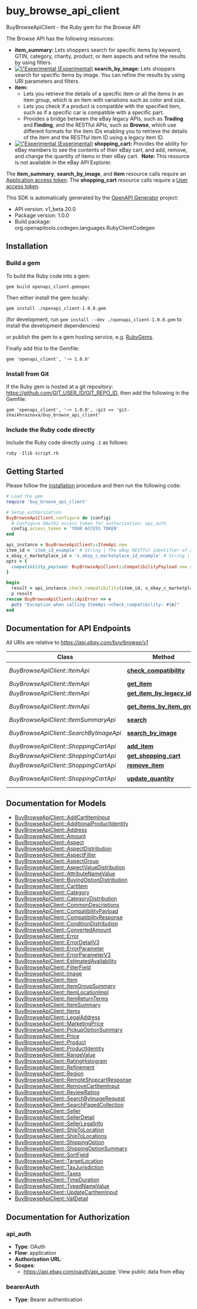 # buy_browse_api_client

BuyBrowseApiClient - the Ruby gem for the Browse API

<p>The Browse API has the following resources:</p>   <ul> <li><b>item_summary: </b> Lets shoppers search for specific items by keyword, GTIN, category, charity, product, or item aspects and refine the results by using filters.</li>  <li> <a href=\"https://developer.ebay.com/api-docs/static/versioning.html#API\" target=\"_blank\"><img src=\"/cms/img/docs/experimental-icon.svg\" class=\"legend-icon experimental-icon\" alt=\"Experimental Release\" title=\"Experimental Release\" />&nbsp;(Experimental)</a> <b>search_by_image: </b> Lets shoppers search for specific items by image. You can refine the results by using URI parameters and filters.</li>   <li><b> item: </b> <ul><li>Lets you retrieve the details of a specific item or all the items in an item group, which is an item with variations such as color and size.</li> <li>Lets you check if a product is compatible with the specified item, such as if a specific car is compatible with a specific part.</li> <li>Provides a bridge between the eBay legacy APIs, such as <b>Trading</b> and <b>Finding</b>, and the RESTful APIs, such as <b>Browse</b>, which use different formats for the item IDs enabling you to retrieve the details of the item and the RESTful item ID using a legacy item ID.</li>  </ul> </li>  <li><a href=\"https://developer.ebay.com/api-docs/static/versioning.html#API\" target=\"_blank\"><img src=\"/cms/img/docs/experimental-icon.svg\" class=\"legend-icon experimental-icon\" alt=\"Experimental Release\" title=\"Experimental Release\" />&nbsp;(Experimental)</a> <b>shopping_cart: </b> Provides the ability for eBay members to see the contents of their eBay cart, and add, remove, and change the quantity of items in their eBay cart.&nbsp;&nbsp;<b>Note: </b> This resource is not available in the eBay API Explorer.</li></ul>       <p>The <b>item_summary</b>, <b>search_by_image</b>, and <b>item</b> resource calls require an <a href=\"/api-docs/static/oauth-client-credentials-grant.html\">Application access token</a>. The <b>shopping_cart</b> resource calls require a <a href=\"/api-docs/static/oauth-authorization-code-grant.html\">User access token</a>.</p>

This SDK is automatically generated by the [OpenAPI Generator](https://openapi-generator.tech) project:

- API version: v1_beta.20.0
- Package version: 1.0.0
- Build package: org.openapitools.codegen.languages.RubyClientCodegen

## Installation

### Build a gem

To build the Ruby code into a gem:

```shell
gem build openapi_client.gemspec
```

Then either install the gem locally:

```shell
gem install ./openapi_client-1.0.0.gem
```

(for development, run `gem install --dev ./openapi_client-1.0.0.gem` to install the development dependencies)

or publish the gem to a gem hosting service, e.g. [RubyGems](https://rubygems.org/).

Finally add this to the Gemfile:

    gem 'openapi_client', '~> 1.0.0'

### Install from Git

If the Ruby gem is hosted at a git repository: https://github.com/GIT_USER_ID/GIT_REPO_ID, then add the following in the Gemfile:

    gem 'openapi_client', '~> 1.0.0', :git => 'git-shaikhraznova/buy_browse_api_client'

### Include the Ruby code directly

Include the Ruby code directly using `-I` as follows:

```shell
ruby -Ilib script.rb
```

## Getting Started

Please follow the [installation](#installation) procedure and then run the following code:

```ruby
# Load the gem
require 'buy_browse_api_client'

# Setup authorization
BuyBrowseApiClient.configure do |config|
  # Configure OAuth2 access token for authorization: api_auth
  config.access_token = 'YOUR ACCESS TOKEN'
end

api_instance = BuyBrowseApiClient::ItemApi.new
item_id = 'item_id_example' # String | The eBay RESTful identifier of an item (such as a part you want to check). This ID is returned by the Browse and Feed API methods. RESTful Item ID Format: v1|#|# For example: v1|272394640372|0 or v1|162846450672|461882996982 For more information about item ID for RESTful APIs, see the Legacy API compatibility section of the Buy APIs Overview.
x_ebay_c_marketplace_id = 'x_ebay_c_marketplace_id_example' # String | The ID of the eBay marketplace you want to use. Note: This value is case sensitive. For example: &nbsp;&nbsp;X-EBAY-C-MARKETPLACE-ID = EBAY_US For a list of supported sites see, API Restrictions.
opts = {
  compatibility_payload: BuyBrowseApiClient::CompatibilityPayload.new # CompatibilityPayload | 
}

begin
  result = api_instance.check_compatibility(item_id, x_ebay_c_marketplace_id, opts)
  p result
rescue BuyBrowseApiClient::ApiError => e
  puts "Exception when calling ItemApi->check_compatibility: #{e}"
end

```

## Documentation for API Endpoints

All URIs are relative to *https://api.ebay.com/buy/browse/v1*

Class | Method | HTTP request | Description
------------ | ------------- | ------------- | -------------
*BuyBrowseApiClient::ItemApi* | [**check_compatibility**](docs/ItemApi.md#check_compatibility) | **POST** /item/{item_id}/check_compatibility | 
*BuyBrowseApiClient::ItemApi* | [**get_item**](docs/ItemApi.md#get_item) | **GET** /item/{item_id} | 
*BuyBrowseApiClient::ItemApi* | [**get_item_by_legacy_id**](docs/ItemApi.md#get_item_by_legacy_id) | **GET** /item/get_item_by_legacy_id | 
*BuyBrowseApiClient::ItemApi* | [**get_items_by_item_group**](docs/ItemApi.md#get_items_by_item_group) | **GET** /item/get_items_by_item_group | 
*BuyBrowseApiClient::ItemSummaryApi* | [**search**](docs/ItemSummaryApi.md#search) | **GET** /item_summary/search | 
*BuyBrowseApiClient::SearchByImageApi* | [**search_by_image**](docs/SearchByImageApi.md#search_by_image) | **POST** /item_summary/search_by_image | 
*BuyBrowseApiClient::ShoppingCartApi* | [**add_item**](docs/ShoppingCartApi.md#add_item) | **POST** /shopping_cart/add_item | 
*BuyBrowseApiClient::ShoppingCartApi* | [**get_shopping_cart**](docs/ShoppingCartApi.md#get_shopping_cart) | **GET** /shopping_cart/ | 
*BuyBrowseApiClient::ShoppingCartApi* | [**remove_item**](docs/ShoppingCartApi.md#remove_item) | **POST** /shopping_cart/remove_item | 
*BuyBrowseApiClient::ShoppingCartApi* | [**update_quantity**](docs/ShoppingCartApi.md#update_quantity) | **POST** /shopping_cart/update_quantity | 


## Documentation for Models

 - [BuyBrowseApiClient::AddCartItemInput](docs/AddCartItemInput.md)
 - [BuyBrowseApiClient::AdditionalProductIdentity](docs/AdditionalProductIdentity.md)
 - [BuyBrowseApiClient::Address](docs/Address.md)
 - [BuyBrowseApiClient::Amount](docs/Amount.md)
 - [BuyBrowseApiClient::Aspect](docs/Aspect.md)
 - [BuyBrowseApiClient::AspectDistribution](docs/AspectDistribution.md)
 - [BuyBrowseApiClient::AspectFilter](docs/AspectFilter.md)
 - [BuyBrowseApiClient::AspectGroup](docs/AspectGroup.md)
 - [BuyBrowseApiClient::AspectValueDistribution](docs/AspectValueDistribution.md)
 - [BuyBrowseApiClient::AttributeNameValue](docs/AttributeNameValue.md)
 - [BuyBrowseApiClient::BuyingOptionDistribution](docs/BuyingOptionDistribution.md)
 - [BuyBrowseApiClient::CartItem](docs/CartItem.md)
 - [BuyBrowseApiClient::Category](docs/Category.md)
 - [BuyBrowseApiClient::CategoryDistribution](docs/CategoryDistribution.md)
 - [BuyBrowseApiClient::CommonDescriptions](docs/CommonDescriptions.md)
 - [BuyBrowseApiClient::CompatibilityPayload](docs/CompatibilityPayload.md)
 - [BuyBrowseApiClient::CompatibilityResponse](docs/CompatibilityResponse.md)
 - [BuyBrowseApiClient::ConditionDistribution](docs/ConditionDistribution.md)
 - [BuyBrowseApiClient::ConvertedAmount](docs/ConvertedAmount.md)
 - [BuyBrowseApiClient::Error](docs/Error.md)
 - [BuyBrowseApiClient::ErrorDetailV3](docs/ErrorDetailV3.md)
 - [BuyBrowseApiClient::ErrorParameter](docs/ErrorParameter.md)
 - [BuyBrowseApiClient::ErrorParameterV3](docs/ErrorParameterV3.md)
 - [BuyBrowseApiClient::EstimatedAvailability](docs/EstimatedAvailability.md)
 - [BuyBrowseApiClient::FilterField](docs/FilterField.md)
 - [BuyBrowseApiClient::Image](docs/Image.md)
 - [BuyBrowseApiClient::Item](docs/Item.md)
 - [BuyBrowseApiClient::ItemGroupSummary](docs/ItemGroupSummary.md)
 - [BuyBrowseApiClient::ItemLocationImpl](docs/ItemLocationImpl.md)
 - [BuyBrowseApiClient::ItemReturnTerms](docs/ItemReturnTerms.md)
 - [BuyBrowseApiClient::ItemSummary](docs/ItemSummary.md)
 - [BuyBrowseApiClient::Items](docs/Items.md)
 - [BuyBrowseApiClient::LegalAddress](docs/LegalAddress.md)
 - [BuyBrowseApiClient::MarketingPrice](docs/MarketingPrice.md)
 - [BuyBrowseApiClient::PickupOptionSummary](docs/PickupOptionSummary.md)
 - [BuyBrowseApiClient::Price](docs/Price.md)
 - [BuyBrowseApiClient::Product](docs/Product.md)
 - [BuyBrowseApiClient::ProductIdentity](docs/ProductIdentity.md)
 - [BuyBrowseApiClient::RangeValue](docs/RangeValue.md)
 - [BuyBrowseApiClient::RatingHistogram](docs/RatingHistogram.md)
 - [BuyBrowseApiClient::Refinement](docs/Refinement.md)
 - [BuyBrowseApiClient::Region](docs/Region.md)
 - [BuyBrowseApiClient::RemoteShopcartResponse](docs/RemoteShopcartResponse.md)
 - [BuyBrowseApiClient::RemoveCartItemInput](docs/RemoveCartItemInput.md)
 - [BuyBrowseApiClient::ReviewRating](docs/ReviewRating.md)
 - [BuyBrowseApiClient::SearchByImageRequest](docs/SearchByImageRequest.md)
 - [BuyBrowseApiClient::SearchPagedCollection](docs/SearchPagedCollection.md)
 - [BuyBrowseApiClient::Seller](docs/Seller.md)
 - [BuyBrowseApiClient::SellerDetail](docs/SellerDetail.md)
 - [BuyBrowseApiClient::SellerLegalInfo](docs/SellerLegalInfo.md)
 - [BuyBrowseApiClient::ShipToLocation](docs/ShipToLocation.md)
 - [BuyBrowseApiClient::ShipToLocations](docs/ShipToLocations.md)
 - [BuyBrowseApiClient::ShippingOption](docs/ShippingOption.md)
 - [BuyBrowseApiClient::ShippingOptionSummary](docs/ShippingOptionSummary.md)
 - [BuyBrowseApiClient::SortField](docs/SortField.md)
 - [BuyBrowseApiClient::TargetLocation](docs/TargetLocation.md)
 - [BuyBrowseApiClient::TaxJurisdiction](docs/TaxJurisdiction.md)
 - [BuyBrowseApiClient::Taxes](docs/Taxes.md)
 - [BuyBrowseApiClient::TimeDuration](docs/TimeDuration.md)
 - [BuyBrowseApiClient::TypedNameValue](docs/TypedNameValue.md)
 - [BuyBrowseApiClient::UpdateCartItemInput](docs/UpdateCartItemInput.md)
 - [BuyBrowseApiClient::VatDetail](docs/VatDetail.md)


## Documentation for Authorization


### api_auth


- **Type**: OAuth
- **Flow**: application
- **Authorization URL**: 
- **Scopes**: 
  - https://api.ebay.com/oauth/api_scope: View public data from eBay

### bearerAuth

- **Type**: Bearer authentication


